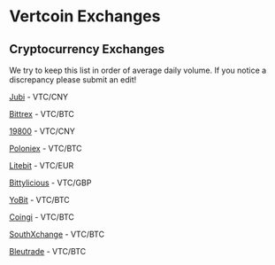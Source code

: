 # Vertcoin Exchanges

## Cryptocurrency Exchanges

We try to keep this list in order of average daily volume. If you notice a discrepancy please submit an edit!

[Jubi](https://coinmarketcap.com/currencies/vertcoin/) - VTC/CNY

[Bittrex](https://bittrex.com/Market/Index?MarketName=BTC-VTC) - VTC/BTC

[19800](https://www.19800.com/trade.html?marketid=cny_vtc) - VTC/CNY

[Poloniex](https://poloniex.com/exchange/#btc_vtc) - VTC/BTC

[Litebit](https://www.litebit.eu/en/buy/vertcoin) - VTC/EUR

[Bittylicious](https://bittylicious.com/) - VTC/GBP

[YoBit](https://yobit.net/en/trade/VTC/BTC) - VTC/BTC

[Coingi](https://coingi.com/) - VTC/BTC

[SouthXchange](https://www.southxchange.com/Market/Book/VTC/BTC) - VTC/BTC

[Bleutrade](https://bleutrade.com/exchange/VTC/BTC) - VTC/BTC
